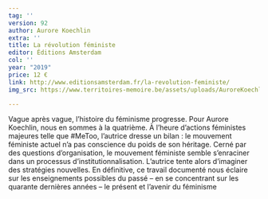 ```yaml
---
tag: ''
version: 92
author: Aurore Koechlin
extra: ''
title: La révolution féministe
editor: Éditions Amsterdam
col: ''
year: "2019"
price: 12 €
link: http://www.editionsamsterdam.fr/la-revolution-feministe/
img_src: https://www.territoires-memoire.be/assets/uploads/AuroreKoechlinLarevolutionfeministe.jpg

---
```

Vague après vague, l’histoire du féminisme progresse. Pour Aurore Koechlin, nous en sommes à la quatrième. À l’heure d’actions féministes majeures telle que #MeToo, l’autrice dresse un bilan : le mouvement féministe actuel n’a pas conscience du poids de son héritage. Cerné par des questions d’organisation, le mouvement féministe semble s’enraciner dans un processus d’institutionnalisation. L’autrice tente alors d’imaginer des stratégies nouvelles. En définitive, ce travail documenté nous éclaire sur les enseignements possibles du passé – en se concentrant sur les quarante dernières années – le présent et l’avenir du féminisme